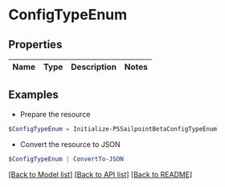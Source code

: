 # ConfigTypeEnum
## Properties

Name | Type | Description | Notes
------------ | ------------- | ------------- | -------------

## Examples

- Prepare the resource
```powershell
$ConfigTypeEnum = Initialize-PSSailpointBetaConfigTypeEnum 
```

- Convert the resource to JSON
```powershell
$ConfigTypeEnum | ConvertTo-JSON
```

[[Back to Model list]](../README.md#documentation-for-models) [[Back to API list]](../README.md#documentation-for-api-endpoints) [[Back to README]](../README.md)

